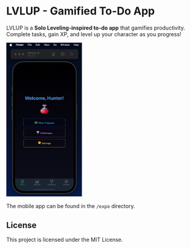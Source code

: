 # LVLUP - Gamified To-Do App

LVLUP is a **Solo Leveling-inspired to-do app** that gamifies productivity. Complete tasks, gain XP, and level up your character as you progress!

<img src='./expo/assets/screen-20250307.jpg' width='200' >

The mobile app can be found in the `/expo` directory.

## License
This project is licensed under the MIT License.